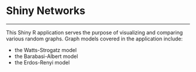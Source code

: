 # Shiny Networks
***
This Shiny R application serves the purpose of visualizing and comparing various random graphs. Graph models covered in the application include:
* the Watts-Strogatz model
* the Barabasi-Albert model
* the Erdos-Renyi model
